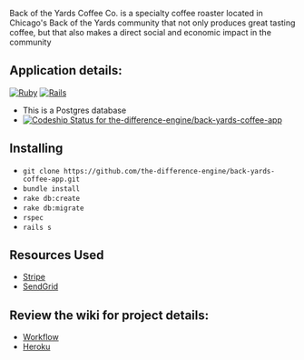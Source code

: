 Back of the Yards Coffee Co. is a specialty coffee roaster located in Chicago's Back of the Yards community that not only produces great tasting coffee, but that also makes a direct social and economic impact in the community

## Application details:

[![Ruby](https://img.shields.io/badge/ruby-2.3.0-brightgreen.svg)]()
[![Rails](https://img.shields.io/badge/rails-5.0.3-brightgreen.svg)]()
* This is a Postgres database
* [ ![Codeship Status for the-difference-engine/back-yards-coffee-app](https://app.codeship.com/projects/9d8702b0-2d3b-0135-0f9b-361784b30fbb/status?branch=qa)](https://app.codeship.com/projects/224635)


## Installing

* `git clone https://github.com/the-difference-engine/back-yards-coffee-app.git`
* `bundle install`
* `rake db:create`
* `rake db:migrate`
* `rspec`
* `rails s`

## Resources Used 
* [Stripe](https://stripe.com/docs)
* [SendGrid](https://sendgrid.com/)

## Review the wiki for project details:

* [Workflow](https://github.com/the-difference-engine/back-yards-coffee-app/wiki/Workflow)
* [Heroku](https://github.com/the-difference-engine/back-yards-coffee-app/wiki/Heroku)